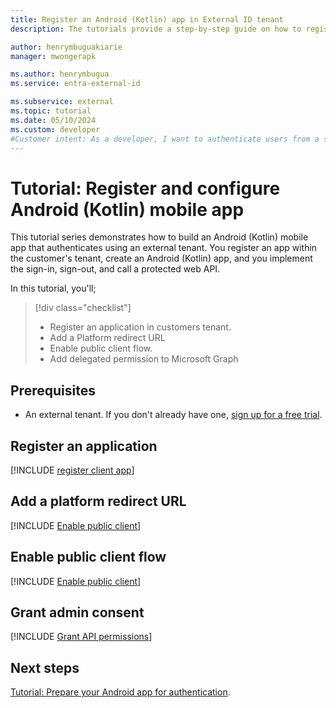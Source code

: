 ```yaml
---
title: Register an Android (Kotlin) app in External ID tenant
description: The tutorials provide a step-by-step guide on how to register and configure an Android mobile app in External ID tenant.

author: henrymbuguakiarie
manager: mwongerapk

ms.author: henrymbugua
ms.service: entra-external-id

ms.subservice: external
ms.topic: tutorial
ms.date: 05/10/2024
ms.custom: developer
#Customer intent: As a developer, I want to authenticate users from a sample Android mobile app so that I can experience how Microsoft Entra External ID works.
---
```


# Tutorial: Register and configure Android (Kotlin) mobile app

This tutorial series demonstrates how to build an Android (Kotlin) mobile app that authenticates using an external tenant. You register an app within the customer's tenant, create an Android (Kotlin) app, and you implement the sign-in, sign-out, and call a protected web API.

In this tutorial, you'll;

> [!div class="checklist"]
>
> - Register an application in customers tenant.
> - Add a Platform redirect URL
> - Enable public client flow.
> - Add delegated permission to Microsoft Graph

## Prerequisites  

- An external tenant. If you don't already have one, <a href="https://aka.ms/ciam-free-trial?wt.mc_id=ciamcustomertenantfreetrial_linkclick_content_cnl" target="_blank">sign up for a free trial</a>. 

## Register an application
 
[!INCLUDE [register client app](../customers/includes/register-app/register-client-app-common.md)]

## Add a platform redirect URL

[!INCLUDE [Enable public client](../customers/includes/register-app/add-platform-redirect-url-android.md)]

## Enable public client flow

[!INCLUDE [Enable public client](../customers/includes/register-app/enable-public-client-flow.md)]

## Grant admin consent

[!INCLUDE [Grant API permissions](../customers/includes/register-app/grant-api-permission-sign-in.md)]

## Next steps

[Tutorial: Prepare your Android app for authentication](tutorial-mobile-app-android-kotlin-prepare-app.md).

